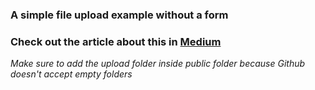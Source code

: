 ### A simple file upload example **without a form**
### Check out the article about this in [Medium](https://abaanashanid.medium.com/upload-images-in-node-js-without-a-form-be15b2ab0745)

*Make sure to add the upload folder inside public folder because Github doesn't accept empty folders*
